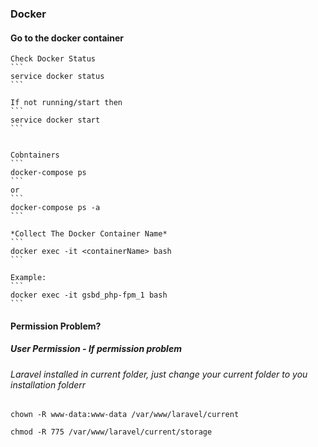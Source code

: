 ### Docker
#### Go to the docker container

    Check Docker Status
    ```
    service docker status
    ```

    If not running/start then
    ```
    service docker start
    ```


    Cobntainers
    ```
    docker-compose ps
    ```
    or
    ```
    docker-compose ps -a
    ```

    *Collect The Docker Container Name*
    ```
    docker exec -it <containerName> bash
    ```

    Example:
    ```
    docker exec -it gsbd_php-fpm_1 bash
    ```

#### Permission Problem?
##### User Permission - If permission problem
###### Laravel installed in current folder, just change your current folder to you installation folderr
```
chown -R www-data:www-data /var/www/laravel/current
```
```
chmod -R 775 /var/www/laravel/current/storage
```
